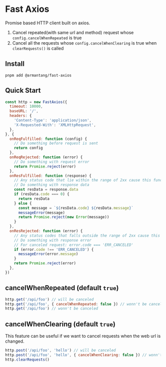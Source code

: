 # Fast Axios

Promise based HTTP client built on axios.

1. Cancel repeated(with same url and method) request whose `config.cancelWhenRepeated` is true
2. Cancel all the requests whose `config.cancelWhenClearing` is true when `clearRequests()` is called

## Install

```
pnpm add @armantang/fast-axios
```

## Quick Start

```js
const http = new FastAxios({
  timeout: 10000,
  baseURL: '/',
  headers: {
    'Content-Type': 'application/json',
    'X-Requested-With': 'XMLHttpRequest',
  },
}, {
  onReqFulfilled: function (config) {
    // Do something before request is sent
    return config
  },
  onReqRejected: function (error) {
    // Do something with request error
    return Promise.reject(error)
  },
  onResFulfilled: function (response) {
    // Any status code that lie within the range of 2xx cause this function to trigger
    // Do something with response data
    const resData = response.data
    if (resData.code === 0) {
      return resData
    } else {
      const message = `${resData.code} ${resData.message}`
      messageError(message)
      return Promise.reject(new Error(message))
    }
  },
  onResRejected: function (error) {
    // Any status codes that falls outside the range of 2xx cause this function to trigger
    // Do something with response error
    // For canceled request: error.code === 'ERR_CANCELED'
    if (error.code !== 'ERR_CANCELED') {
      messageError(error.message)
    }
    return Promise.reject(error)
  },
})
```

## cancelWhenRepeated (default `true`)

```js
http.get('/api/foo') // will be canceled
http.get('/api/foo', { cancelWhenRepeated: false }) // wonn't be canceled
http.get('/api/foo') // wonn't be canceled
```

## cancelWhenClearing (default `true`)

This feature can be useful if we want to cancel requests when the web url is changed.

```js
http.post('/api/foo', 'hello') // will be canceled
http.post('/api/foo', 'hello', { cancelWhenClearing: false }) // wonn't be canceled
http.clearRequests()
```
